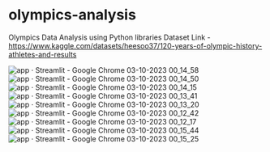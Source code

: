 # olympics-analysis
Olympics Data Analysis using Python libraries
Dataset Link - https://www.kaggle.com/datasets/heesoo37/120-years-of-olympic-history-athletes-and-results

![app · Streamlit - Google Chrome 03-10-2023 00_14_58](https://github.com/Amrit-star/olympics-analysis/assets/76389901/e0f681e9-7fe6-4845-b923-35ddef9728aa)
![app · Streamlit - Google Chrome 03-10-2023 00_14_50](https://github.com/Amrit-star/olympics-analysis/assets/76389901/6314d141-bc5e-4601-848f-e5a629912d24)
![app · Streamlit - Google Chrome 03-10-2023 00_14_15](https://github.com/Amrit-star/olympics-analysis/assets/76389901/0771164e-15b2-4d29-aad2-8142757f047b)
![app · Streamlit - Google Chrome 03-10-2023 00_13_41](https://github.com/Amrit-star/olympics-analysis/assets/76389901/2159271d-ff6a-4705-b167-499b2a2debb1)
![app · Streamlit - Google Chrome 03-10-2023 00_13_20](https://github.com/Amrit-star/olympics-analysis/assets/76389901/6acae2d4-5487-4cf5-8449-49804f9773ea)
![app · Streamlit - Google Chrome 03-10-2023 00_12_42](https://github.com/Amrit-star/olympics-analysis/assets/76389901/addb708f-e4be-4a51-ba26-493cbf2308fc)
![app · Streamlit - Google Chrome 03-10-2023 00_12_17](https://github.com/Amrit-star/olympics-analysis/assets/76389901/cbf8efa9-d175-4bb7-a474-9fa325311bbd)
![app · Streamlit - Google Chrome 03-10-2023 00_15_44](https://github.com/Amrit-star/olympics-analysis/assets/76389901/b5a249d8-ac45-46e3-9967-58018dab117b)
![app · Streamlit - Google Chrome 03-10-2023 00_15_25](https://github.com/Amrit-star/olympics-analysis/assets/76389901/3708aa9a-6cfc-4dce-8071-43be88aadeb7)
